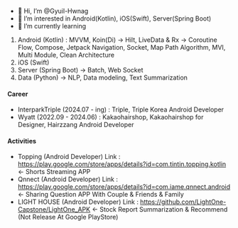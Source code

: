 - 👋 Hi, I’m @Gyuil-Hwnag
- 👀 I’m interested in Android(Kotlin), iOS(Swift), Server(Spring Boot)
- 🌱 I’m currently learning 
1. Android (Kotlin) :  MVVM, Koin(Di) -> Hilt, LiveData & Rx -> Coroutine Flow, Compose, Jetpack Navigation, Socket, Map Path Algorithm, MVI, Multi Module, Clean Architecture
2. iOS (Swift)
3. Server (Spring Boot) -> Batch, Web Socket
4. Data (Python) -> NLP, Data modeling, Text Summarization

#### Career
- InterparkTriple (2024.07 - ing) : Triple, Triple Korea Android Developer
- Wyatt (2022.09 - 2024.06) : Kakaohairshop, Kakaohairshop for Designer, Hairzzang Android Developer

#### Activities
- Topping (Android Developer) Link : https://play.google.com/store/apps/details?id=com.tintin.topping.kotlin <- Shorts Streaming APP
- Qnnect (Android Developer) Link : https://play.google.com/store/apps/details?id=com.iame.qnnect.android <- Sharing Question APP With Couple & Friends & Family
- LIGHT HOUSE (Android Developer) Link : https://github.com/LightOne-Capstone/LightOne_APK <- Stock Report Summarization & Recommend (Not Release At Google PlayStore)
<!---
Gyuil-Hwnag/Gyuil-Hwnag is a ✨ special ✨ repository because its `README.md` (this file) appears on your GitHub profile.
You can click the Preview link to take a look at your changes.
--->
